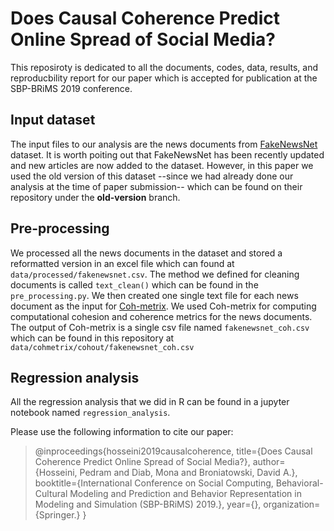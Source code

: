 # Does Causal Coherence Predict Online Spread of Social Media?

This reposiroty is dedicated to all the documents, codes, data, results, and reproducbility report for our paper which is accepted for publication at the SBP-BRiMS 2019 conference.

## Input dataset
The input files to our analysis are the news documents from [FakeNewsNet](https://github.com/KaiDMML/FakeNewsNet) dataset. It is worth poiting out that FakeNewsNet has been recently updated and new articles are now added to the dataset. However, in this paper we used the old version of this dataset --since we had already done our analysis at the time of paper submission-- which can be found on their repository under the **old-version** branch.

## Pre-processing

We processed all the news documents in the dataset and stored a reformatted version in an excel file which can found at ```data/processed/fakenewsnet.csv```. The method we defined for cleaning documents is called ```text_clean()``` which can be found in the ```pre_processing.py```. We then created one single text file for each news document as the input for [Coh-metrix](http://cohmetrix.com/). We used Coh-metrix for computing computational cohesion and coherence metrics for the news documents. The output of Coh-metrix is a single csv file named ```fakenewsnet_coh.csv``` which can be found in this repository at ```data/cohmetrix/cohout/fakenewsnet_coh.csv```

## Regression analysis
All the regression analysis that we did in R can be found in a jupyter notebook named ```regression_analysis```.

Please use the following information to cite our paper:

> @inproceedings{hosseini2019causalcoherence,
  title={Does Causal Coherence Predict Online Spread of Social Media?},
  author={Hosseini, Pedram and Diab, Mona and Broniatowski, David A.},
  booktitle={International Conference on Social Computing, Behavioral-Cultural Modeling and Prediction and Behavior Representation in Modeling and Simulation (SBP-BRiMS) 2019.},
  year={},
  organization={Springer.}
}






